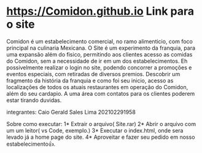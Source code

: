 
# https://Comidon.github.io Link para o site

Comidon é um estabelecimento comercial, no ramo alimenticio, com foco principal na culinaria Mexicana. O Site é um experimento da franquia, para uma expansão além do fisico, permitindo aos clientes acesso as comidas do Comidon, sem a necessidade de ir em um dos estabelecimentos. Eh possivelmente realizar o login no site, podendo concorrer a promoções e eventos especiais, com retiradas de diversos premios. Descobrir um fragmento da história da franquia e como foi seu inicio, acesso as localizações de todos os atuais restaurantes em operação do Comidon, além do seu cardapio. A uma área com contatos para os clientes poderem estar tirando duvidas.

integrantes: Caio Gerald Sales Lima 202102291958

Sobre como executar: 
1* Extrair o arquivo( Site.rar) 
2* Abrir o arquivo com um um leitor( vs Code, exemplo.) 
3* Executar o index.html, onde sera levado já a home page do site. 
4* Aproveitar e fazer seu pedido em nosso estabelecimento👍.
